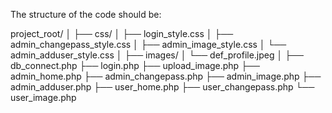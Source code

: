 The structure of the code should be:

project_root/
│
├── css/
│   ├── login_style.css
│   ├── admin_changepass_style.css
│   ├── admin_image_style.css
│   └── admin_adduser_style.css
│
├── images/
│   └── def_profile.jpeg
│
├── db_connect.php
├── login.php
├── upload_image.php
├── admin_home.php
├── admin_changepass.php
├── admin_image.php
├── admin_adduser.php
├── user_home.php
├── user_changepass.php
└── user_image.php

